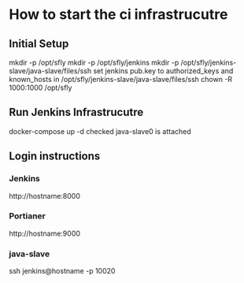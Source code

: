 # How to start the ci infrastrucutre

## Initial Setup
mkdir -p /opt/sfly
mkdir -p /opt/sfly/jenkins
mkdir -p /opt/sfly/jenkins-slave/java-slave/files/ssh
set jenkins pub.key to authorized_keys and known_hosts in /opt/sfly/jenkins-slave/java-slave/files/ssh
chown -R 1000:1000 /opt/sfly

## Run Jenkins Infrastrucutre
docker-compose up -d
checked java-slave0 is attached

## Login instructions

### Jenkins
http://hostname:8000

### Portianer
http://hostname:9000

### java-slave
ssh jenkins@hostname -p 10020
